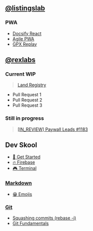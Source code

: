 ## [@listingslab](./md/listingslab/listingslab.md)

### PWA

- [Docsify React](./md/listingslab/Docsify_React.md)
- [Agile PWA](https://agile-pwa.listingslab.com)
- [GPX Replay](https://gpx-replay.com)

## [@rexlabs](https://github.com/rexlabsio)

### Current WIP

> [Land Registry](./md/rex/Land_Registry/Land_Registry.md)  
- Pull Request 1
- Pull Request 2
- Pull Request 3

### Still in progress

> [[IN_REVIEW] Paywall Leads #1183](./md/Paywall.md)

## Dev Skool

- [:notebook: Get Started](./md/skool/tutorial/Get_Started.md)
- [:fire: Firebase](./md/skool/Firebase.md)
- [:video_game: Terminal](./md/skool/Terminal.md)

### [Markdown](./md/skool/markdown/Markdown_Cheatsheet.md)

- [:grin: Emojis](./md/skool/markdown/Emojis.md)

### [Git](./md/skool/git/git_fundamentals.md)

- [Squashing commits (rebase -i)](./md/skool/git/git_rebase_interactive.md)
- [Git Fundamentals](./md/skool/git/git_fundamentals.md)


<!-- ## [About Docsify React](./md/skool/Docsify_React.md) -->


